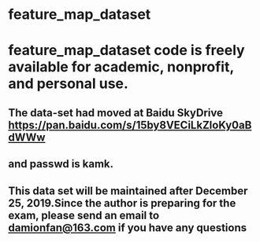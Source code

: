 # feature_map_dataset
# feature_map_dataset code is freely available for academic, nonprofit, and personal use.

## The data-set had moved at Baidu SkyDrive https://pan.baidu.com/s/15by8VECiLkZloKy0aBdWWw 
## and passwd is kamk.

## This data set will be maintained after December 25, 2019.Since the author is preparing for the exam, please send an email to damionfan@163.com if you have any questions
